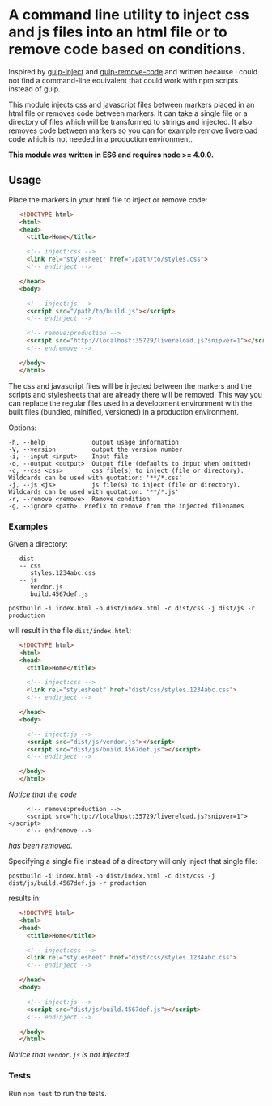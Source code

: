 # A command line utility to inject css and js files into an html file or to remove code based on conditions.
Inspired by [gulp-inject](https://www.npmjs.com/package/gulp-inject) and [gulp-remove-code](https://www.npmjs.com/package/gulp-remove-code) and written because I could not find a command-line equivalent that could work with npm scripts instead of gulp.

This module injects css and javascript files between markers placed in an html file or removes code between markers.
It can take a single file or a directory of files which will be transformed to strings and injected.
It also removes code between markers so you can for example remove livereload code which is not needed in a production environment.

**This module was written in ES6 and requires node >= 4.0.0.**

## Usage
Place the markers in your html file to inject or remove code:

```html
   <!DOCTYPE html>
   <html>
   <head>
     <title>Home</title>

     <!-- inject:css -->
     <link rel="stylesheet" href="/path/to/styles.css">
     <!-- endinject -->

   </head>
   <body>

     <!-- inject:js -->
     <script src="/path/to/build.js"></script>
     <!-- endinject -->

     <!-- remove:production -->
     <script src="http://localhost:35729/livereload.js?snipver=1"></script>
     <!-- endremove -->

   </body>
   </html>
```
The css and javascript files will be injected between the markers and the scripts and stylesheets that are already there will be removed.
This way you can replace the regular files used in a development environment with the built files (bundled, minified, versioned) in a production environment.

 Options:

    -h, --help             output usage information
    -V, --version          output the version number
    -i, --input <input>    Input file
    -o, --output <output>  Output file (defaults to input when omitted)
    -c, --css <css>        css file(s) to inject (file or directory). Wildcards can be used with quotation: '**/*.css'
    -j, --js <js>          js file(s) to inject (file or directory). Wildcards can be used with quotation: '**/*.js'
    -r, --remove <remove>  Remove condition
    -g, --ignore <path>, Prefix to remove from the injected filenames

### Examples

Given a directory:

```
-- dist
   -- css
      styles.1234abc.css
   -- js
      vendor.js
      build.4567def.js
```
`postbuild -i index.html -o dist/index.html -c dist/css -j dist/js -r production`

will result in the file `dist/index.html`:

```html
   <!DOCTYPE html>
   <html>
   <head>
     <title>Home</title>

     <!-- inject:css -->
     <link rel="stylesheet" href="dist/css/styles.1234abc.css">
     <!-- endinject -->

   </head>
   <body>

     <!-- inject:js -->
     <script src="dist/js/vendor.js"></script>
     <script src="dist/js/build.4567def.js"></script>
     <!-- endinject -->

   </body>
   </html>
```

*Notice that the code*
```
     <!-- remove:production -->
     <script src="http://localhost:35729/livereload.js?snipver=1"></script>
     <!-- endremove -->
```
*has been removed.*

Specifying a single file instead of a directory will only inject that single file:

`postbuild -i index.html -o dist/index.html -c dist/css -j dist/js/build.4567def.js -r production`

results in:

```html
   <!DOCTYPE html>
   <html>
   <head>
     <title>Home</title>

     <!-- inject:css -->
     <link rel="stylesheet" href="dist/css/styles.1234abc.css">
     <!-- endinject -->

   </head>
   <body>

     <!-- inject:js -->
     <script src="dist/js/build.4567def.js"></script>
     <!-- endinject -->

   </body>
   </html>
```

*Notice that `vendor.js` is not injected.*

### Tests

Run `npm test` to run the tests.


